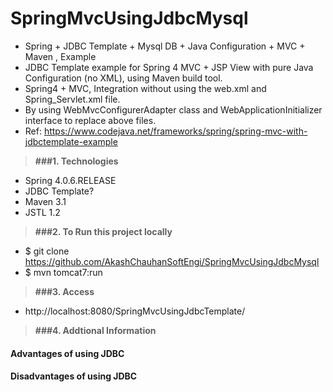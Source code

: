 # SpringMvcUsingJdbcMysql

* Spring + JDBC Template + Mysql DB + Java Configuration + MVC + Maven , Example
* JDBC Template example for Spring 4 MVC + JSP View with pure Java Configuration (no XML), using Maven build tool.
* Spring4 + MVC, Integration without using the web.xml and Spring_Servlet.xml file. 
* By using WebMvcConfigurerAdapter class and WebApplicationInitializer interface to replace above files.
* Ref: https://www.codejava.net/frameworks/spring/spring-mvc-with-jdbctemplate-example

> **###1. Technologies**
* Spring 4.0.6.RELEASE
* JDBC Template?
* Maven 3.1
* JSTL 1.2

> **###2. To Run this project locally**
* $ git clone https://github.com/AkashChauhanSoftEngi/SpringMvcUsingJdbcMysql
* $ mvn tomcat7:run

> **###3.  Access** 
* http://localhost:8080/SpringMvcUsingJdbcTemplate/

> **###4. Addtional Information**
#### Advantages of using JDBC

#### Disadvantages of using JDBC
